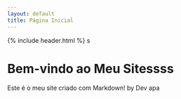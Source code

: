```yaml
---
layout: default
title: Página Inicial
---
```


{% include header.html %}
s
# Bem-vindo ao Meu Sitessss

Este é o meu site criado com Markdown! by Dev apa

